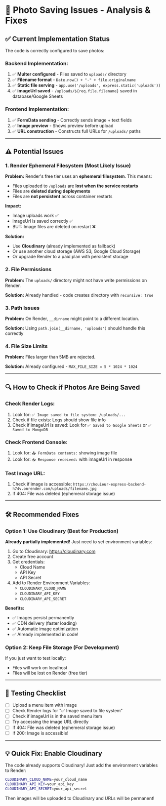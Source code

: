 # 📸 Photo Saving Issues - Analysis & Fixes

## ✅ Current Implementation Status

The code is correctly configured to save photos:

### Backend Implementation:
1. ✅ **Multer configured** - Files saved to `uploads/` directory
2. ✅ **Filename format** - `Date.now() + "-" + file.originalname`
3. ✅ **Static file serving** - `app.use('/uploads', express.static('uploads'))`
4. ✅ **imageUrl saved** - `/uploads/${req.file.filename}` saved in database/Google Sheets

### Frontend Implementation:
1. ✅ **FormData sending** - Correctly sends image + text fields
2. ✅ **Image preview** - Shows preview before upload
3. ✅ **URL construction** - Constructs full URLs for `/uploads/` paths

---

## ⚠️ Potential Issues

### 1. **Render Ephemeral Filesystem** (Most Likely Issue)
**Problem:** Render's free tier uses an **ephemeral filesystem**. This means:
- Files uploaded to `/uploads` are **lost when the service restarts**
- Files are **deleted during deployments**
- Files are **not persistent** across container restarts

**Impact:**
- Image uploads work ✅
- imageUrl is saved correctly ✅
- BUT: Image files are deleted on restart ❌

**Solution:**
- Use **Cloudinary** (already implemented as fallback)
- Or use another cloud storage (AWS S3, Google Cloud Storage)
- Or upgrade Render to a paid plan with persistent storage

### 2. **File Permissions**
**Problem:** The `uploads/` directory might not have write permissions on Render.

**Solution:** Already handled - code creates directory with `recursive: true`

### 3. **Path Issues**
**Problem:** On Render, `__dirname` might point to a different location.

**Solution:** Using `path.join(__dirname, 'uploads')` should handle this correctly

### 4. **File Size Limits**
**Problem:** Files larger than 5MB are rejected.

**Solution:** Already configured - `MAX_FILE_SIZE = 5 * 1024 * 1024`

---

## 🔍 How to Check if Photos Are Being Saved

### Check Render Logs:
1. Look for: `✅ Image saved to file system: /uploads/...`
2. Check if file exists: Logs should show file info
3. Check if imageUrl is saved: Look for `✅ Saved to Google Sheets` or `✅ Saved to MongoDB`

### Check Frontend Console:
1. Look for: `📤 FormData contents:` showing image file
2. Look for: `📥 Response received:` with imageUrl in response

### Test Image URL:
1. Check if image is accessible: `https://chouieur-express-backend-h74v.onrender.com/uploads/filename.jpg`
2. If 404: File was deleted (ephemeral storage issue)

---

## 🛠️ Recommended Fixes

### Option 1: Use Cloudinary (Best for Production)
**Already partially implemented!** Just need to set environment variables:

1. Go to Cloudinary: https://cloudinary.com
2. Create free account
3. Get credentials:
   - Cloud Name
   - API Key
   - API Secret
4. Add to Render Environment Variables:
   - `CLOUDINARY_CLOUD_NAME`
   - `CLOUDINARY_API_KEY`
   - `CLOUDINARY_API_SECRET`

**Benefits:**
- ✅ Images persist permanently
- ✅ CDN delivery (faster loading)
- ✅ Automatic image optimization
- ✅ Already implemented in code!

### Option 2: Keep File Storage (For Development)
If you just want to test locally:
- Files will work on localhost
- Files will be lost on Render (free tier)

---

## 🧪 Testing Checklist

- [ ] Upload a menu item with image
- [ ] Check Render logs for "✅ Image saved to file system"
- [ ] Check if imageUrl is in the saved menu item
- [ ] Try accessing the image URL directly
- [ ] If 404: File was deleted (ephemeral storage issue)
- [ ] If 200: Image is accessible!

---

## 💡 Quick Fix: Enable Cloudinary

The code already supports Cloudinary! Just add the environment variables to Render:

```bash
CLOUDINARY_CLOUD_NAME=your_cloud_name
CLOUDINARY_API_KEY=your_api_key
CLOUDINARY_API_SECRET=your_api_secret
```

Then images will be uploaded to Cloudinary and URLs will be permanent!

